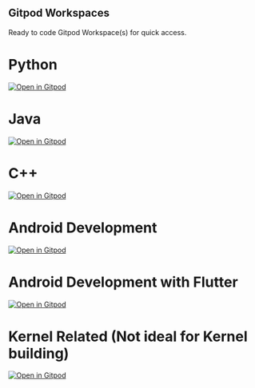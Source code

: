**Gitpod Workspaces**
---
Ready to code Gitpod Workspace(s) for quick access.

# Python
[![Open in Gitpod](https://gitpod.io/button/open-in-gitpod.svg)](https://gitpod.io/#https://github.com/crazyuploader/Gitpod_Workspaces/tree/python)

# Java
[![Open in Gitpod](https://gitpod.io/button/open-in-gitpod.svg)](https://gitpod.io/#https://github.com/crazyuploader/Gitpod_Workspaces/tree/java)

# C++
[![Open in Gitpod](https://gitpod.io/button/open-in-gitpod.svg)](https://gitpod.io/#https://github.com/crazyuploader/Gitpod_Workspaces/tree/cpp)

# Android Development
[![Open in Gitpod](https://gitpod.io/button/open-in-gitpod.svg)](https://gitpod.io/#https://github.com/crazyuploader/Gitpod_Workspaces/tree/android)

# Android Development with Flutter
[![Open in Gitpod](https://gitpod.io/button/open-in-gitpod.svg)](https://gitpod.io/#https://github.com/crazyuploader/Gitpod_Workspaces/tree/android_flutter)

# Kernel Related (Not ideal for Kernel building)
[![Open in Gitpod](https://gitpod.io/button/open-in-gitpod.svg)](https://gitpod.io/#https://github.com/crazyuploader/Gitpod_Workspaces/tree/kernel)
